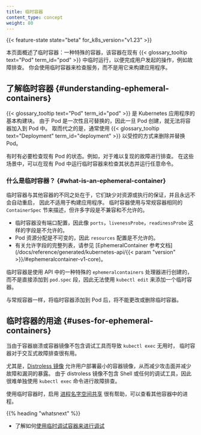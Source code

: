 ```yaml
---
title: 临时容器
content_type: concept
weight: 80
---
```


<!--
title: Ephemeral Containers
content_type: concept
weight: 80
-->

<!-- overview -->

{{< feature-state state="beta" for_k8s_version="v1.23" >}}

<!--
This page provides an overview of ephemeral containers: a special type of container
that runs temporarily in an existing {{< glossary_tooltip term_id="pod" >}} to
accomplish user-initiated actions such as troubleshooting. You use ephemeral
containers to inspect services rather than to build applications.
-->
本页面概述了临时容器：一种特殊的容器，该容器在现有
{{< glossary_tooltip text="Pod" term_id="pod" >}}
中临时运行，以便完成用户发起的操作，例如故障排查。
你会使用临时容器来检查服务，而不是用它来构建应用程序。

<!-- body -->

<!--
## Understanding ephemeral containers

{{< glossary_tooltip text="Pods" term_id="pod" >}} are the fundamental building
block of Kubernetes applications. Since Pods are intended to be disposable and
replaceable, you cannot add a container to a Pod once it has been created.
Instead, you usually delete and replace Pods in a controlled fashion using
{{< glossary_tooltip text="deployments" term_id="deployment" >}}.
-->
## 了解临时容器   {#understanding-ephemeral-containers}

{{< glossary_tooltip text="Pod" term_id="pod" >}} 是 Kubernetes 应用程序的基本构建块。
由于 Pod 是一次性且可替换的，因此一旦 Pod 创建，就无法将容器加入到 Pod 中。
取而代之的是，通常使用 {{< glossary_tooltip text="Deployment" term_id="deployment" >}}
以受控的方式来删除并替换 Pod。

<!--
Sometimes it's necessary to inspect the state of an existing Pod, however, for
example to troubleshoot a hard-to-reproduce bug. In these cases you can run
an ephemeral container in an existing Pod to inspect its state and run
arbitrary commands.
-->
有时有必要检查现有 Pod 的状态。例如，对于难以复现的故障进行排查。
在这些场景中，可以在现有 Pod 中运行临时容器来检查其状态并运行任意命令。

<!--
### What is an ephemeral container?

Ephemeral containers differ from other containers in that they lack guarantees
for resources or execution, and they will never be automatically restarted, so
they are not appropriate for building applications.  Ephemeral containers are
described using the same `ContainerSpec` as regular containers, but many fields
are incompatible and disallowed for ephemeral containers.
-->
### 什么是临时容器？    {#what-is-an-ephemeral-container}

临时容器与其他容器的不同之处在于，它们缺少对资源或执行的保证，并且永远不会自动重启，
因此不适用于构建应用程序。
临时容器使用与常规容器相同的 `ContainerSpec` 节来描述，但许多字段是不兼容和不允许的。

<!--
- Ephemeral containers may not have ports, so fields such as `ports`,
  `livenessProbe`, `readinessProbe` are disallowed.
- Pod resource allocations are immutable, so setting `resources` is disallowed.
- For a complete list of allowed fields, see the [EphemeralContainer reference
  documentation](/docs/reference/generated/kubernetes-api/{{< param "version" >}}/#ephemeralcontainer-v1-core).
-->
- 临时容器没有端口配置，因此像 `ports`，`livenessProbe`，`readinessProbe`
  这样的字段是不允许的。
- Pod 资源分配是不可变的，因此 `resources` 配置是不允许的。
- 有关允许字段的完整列表，请参见
  [EphemeralContainer 参考文档](/docs/reference/generated/kubernetes-api/{{< param "version" >}}/#ephemeralcontainer-v1-core)。

<!--
Ephemeral containers are created using a special `ephemeralcontainers` handler
in the API rather than by adding them directly to `pod.spec`, so it's not
possible to add an ephemeral container using `kubectl edit`.
-->
临时容器是使用 API 中的一种特殊的 `ephemeralcontainers` 处理器进行创建的，
而不是直接添加到 `pod.spec` 段，因此无法使用 `kubectl edit` 来添加一个临时容器。

<!--
Like regular containers, you may not change or remove an ephemeral container
after you have added it to a Pod.
-->
与常规容器一样，将临时容器添加到 Pod 后，将不能更改或删除临时容器。

<!--
## Uses for ephemeral containers

Ephemeral containers are useful for interactive troubleshooting when `kubectl
exec` is insufficient because a container has crashed or a container image
doesn't include debugging utilities.
-->
## 临时容器的用途   {#uses-for-ephemeral-containers}

当由于容器崩溃或容器镜像不包含调试工具而导致 `kubectl exec` 无用时，
临时容器对于交互式故障排查很有用。

<!--
In particular, [distroless images](https://github.com/GoogleContainerTools/distroless)
enable you to deploy minimal container images that reduce attack surface
and exposure to bugs and vulnerabilities. Since distroless images do not include a
shell or any debugging utilities, it's difficult to troubleshoot distroless
images using `kubectl exec` alone.
-->
尤其是，[Distroless 镜像](https://github.com/GoogleContainerTools/distroless)
允许用户部署最小的容器镜像，从而减少攻击面并减少故障和漏洞的暴露。
由于 distroless 镜像不包含 Shell 或任何的调试工具，因此很难单独使用
`kubectl exec` 命令进行故障排查。

<!--
When using ephemeral containers, it's helpful to enable [process namespace
sharing](/docs/tasks/configure-pod-container/share-process-namespace/) so
you can view processes in other containers.
-->
使用临时容器时，启用
[进程名字空间共享](/zh-cn/docs/tasks/configure-pod-container/share-process-namespace/)
很有帮助，可以查看其他容器中的进程。

{{% heading "whatsnext" %}}
<!--
* Learn how to [debug pods using ephemeral containers](/docs/tasks/debug-application-cluster/debug-running-pod/#ephemeral-container).
-->
* 了解如何[使用临时调试容器来进行调试](/zh-cn/docs/tasks/debug-application-cluster/debug-running-pod/#ephemeral-container)
